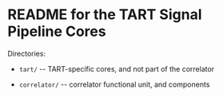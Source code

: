 # README for the TART Signal Pipeline Cores

Directories:

- `tart/` -- TART-specific cores, and not part of the correlator

- `correlator/` -- correlator functional unit, and components
